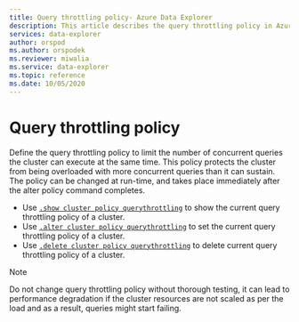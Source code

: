 ```yaml
---
title: Query throttling policy- Azure Data Explorer
description: This article describes the query throttling policy in Azure Data Explorer
services: data-explorer
author: orspod
ms.author: orspodek
ms.reviewer: miwalia
ms.service: data-explorer
ms.topic: reference
ms.date: 10/05/2020
---
```

# Query throttling policy

Define the query throttling policy to limit the number of concurrent queries the cluster can execute at the same time. This policy protects the cluster from being overloaded with more concurrent queries than it can sustain. The policy can be changed at run-time, and takes place immediately after the alter policy command completes.

* Use [`.show cluster policy querythrottling`](query-throttling-policy-commands.md#show-cluster-policy-querythrottling) to show the current query throttling policy of a cluster.
* Use [`.alter cluster policy querythrottling`](query-throttling-policy-commands.md#alter-cluster-policy-querythrottling) to set the current query throttling policy of a cluster.
* Use [`.delete cluster policy querythrottling`](query-throttling-policy-commands.md#delete-cluster-policy-querythrottling) to delete current query throttling policy of a cluster.

> [!NOTE]
> Do not change query throttling policy without thorough testing, it can lead to performance degradation if the cluster resources are not scaled as per the load and as a result, queries might start failing. 
